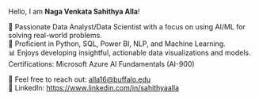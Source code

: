 Hello, I am **Naga Venkata Sahithya Alla**!

🎯 Passionate Data Analyst/Data Scientist with a focus on using AI/ML for solving real-world problems.  
🔧 Proficient in Python, SQL, Power BI, NLP, and Machine Learning.  
📊 Enjoys developing insightful, actionable data visualizations and models.
Certifications: Microsoft Azure AI Fundamentals (AI-900)

📩 Feel free to reach out: alla16@buffalo.edu  
🔗 LinkedIn: https://www.linkedin.com/in/sahithyaalla  
